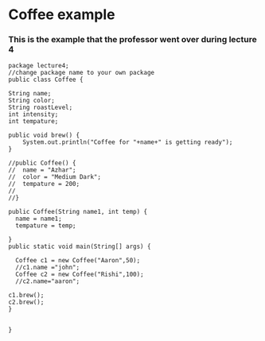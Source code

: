 # Coffee example
### This is the example that the professor went over during lecture 4

    package lecture4;
    //change package name to your own package
    public class Coffee {

    String name;
    String color;
    String roastLevel;
    int intensity;
    int tempature;

    public void brew() {
	    System.out.println("Coffee for "+name+" is getting ready");
    }

    //public Coffee() {
    //	name = "Azhar";
    //	color = "Medium Dark";
    //	tempature = 200;
    //	
    //}

    public Coffee(String name1, int temp) {
	  name = name1;
	  tempature = temp;
	
    }
    public static void main(String[] args) {
	
	  Coffee c1 = new Coffee("Aaron",50);
	  //c1.name ="john";
	  Coffee c2 = new Coffee("Rishi",100);
	  //c2.name="aaron";
	
	c1.brew();
	c2.brew();
	}


    }
